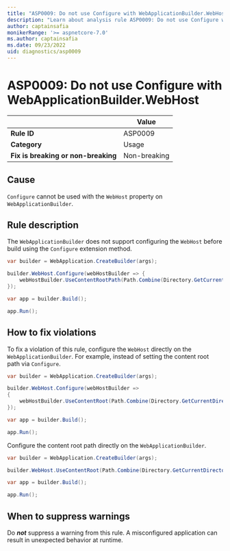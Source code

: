 ```yaml
---
title: "ASP0009: Do not use Configure with WebApplicationBuilder.WebHost"
description: "Learn about analysis rule ASP0009: Do not use Configure with WebApplicationBuilder.WebHost"
author: captainsafia
monikerRange: '>= aspnetcore-7.0'
ms.author: captainsafia
ms.date: 09/23/2022
uid: diagnostics/asp0009
---
```

# ASP0009: Do not use Configure with WebApplicationBuilder.WebHost

| | Value |
|-|-|
| **Rule ID** |ASP0009|
| **Category** |Usage|
| **Fix is breaking or non-breaking** |Non-breaking|

## Cause

`Configure` cannot be used with the `WebHost` property on `WebApplicationBuilder`.

## Rule description

The `WebApplicationBuilder` does not support configuring the `WebHost` before build using the `Configure` extension method.

```csharp
var builder = WebApplication.CreateBuilder(args);

builder.WebHost.Configure(webHostBuilder => {
    webHostBuilder.UseContentRootPath(Path.Combine(Directory.GetCurrentDirectory(), "foobar"));
});

var app = builder.Build();

app.Run();
```

## How to fix violations

To fix a violation of this rule, configure the `WebHost` directly on the `WebApplicationBuilder`. For example, instead of setting the content root path via `Configure`.

```csharp
var builder = WebApplication.CreateBuilder(args);

builder.WebHost.Configure(webHostBuilder =>
{
    webHostBuilder.UseContentRoot(Path.Combine(Directory.GetCurrentDirectory(), "foobar"));
});

var app = builder.Build();

app.Run();
```

Configure the content root path directly on the `WebApplicationBuilder`.

```csharp
var builder = WebApplication.CreateBuilder(args);

builder.WebHost.UseContentRoot(Path.Combine(Directory.GetCurrentDirectory(), "foobar"));

var app = builder.Build();

app.Run();
```

## When to suppress warnings

Do ***not*** suppress a warning from this rule. A misconfigured application can result in unexpected behavior at runtime.
